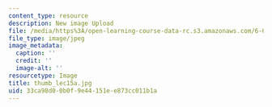 ```yaml
---
content_type: resource
description: New image Upload
file: /media/https%3A/open-learning-course-data-rc.s3.amazonaws.com/6-002-circuits-and-electronics-spring-2007/33ca98d00b0f9e44151ee873cc011b1a_thumb_lec15a.jpg
file_type: image/jpeg
image_metadata:
  caption: ''
  credit: ''
  image-alt: ''
resourcetype: Image
title: thumb_lec15a.jpg
uid: 33ca98d0-0b0f-9e44-151e-e873cc011b1a
---
```


